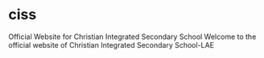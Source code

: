 # ciss
Official Website for Christian Integrated Secondary School
Welcome to the official website of Christian Integrated Secondary School-LAE

